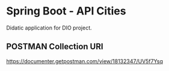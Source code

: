 # Spring Boot - API Cities

Didatic application for DIO project.

## POSTMAN Collection URI

https://documenter.getpostman.com/view/18132347/UV5f7Ysq
